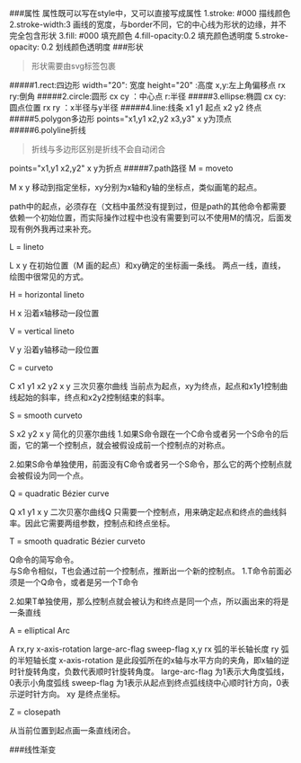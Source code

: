 ###属性
属性既可以写在style中，又可以直接写成属性
1.stroke: #000 
描线颜色
2.stroke-width:3 
画线的宽度，与border不同，它的中心线为形状的边缘，并不完全包含形状
3.fill: #000
填充颜色
4.fill-opacity:0.2
填充颜色透明度
5.stroke-opacity: 0.2
划线颜色透明度
###形状
>形状需要由svg标签包裹

#####1.rect:四边形
width="20": 宽度
height="20" :高度
x,y:左上角偏移点
rx ry:倒角
#####2.circle:圆形
cx cy ：中心点
r:半径
#####3.ellipse:椭圆
cx cy: 圆点位置
rx ry ：x半径与y半径
#####4.line:线条
x1 y1 起点
x2 y2 终点
#####5.polygon多边形
points="x1,y1 x2,y2 x3,y3" 
x y为顶点
#####6.polyline折线
>折线与多边形区别是折线不会自动闭合

points="x1,y1 x2,y2" 
x y为折点
#####7.path路径
M = moveto

M x y 移动到指定坐标，xy分别为x轴和y轴的坐标点，类似画笔的起点。

path中的起点，必须存在（文档中虽然没有提到过，但是path的其他命令都需要依赖一个初始位置，而实际操作过程中也没有需要到可以不使用M的情况，后面发现有例外我再过来补充。

L = lineto

L x y 在初始位置（M 画的起点）和xy确定的坐标画一条线。
两点一线，直线，绘图中很常见的方式。

H = horizontal lineto

H x 沿着x轴移动一段位置

V = vertical lineto

V y 沿着y轴移动一段位置

C = curveto

C x1 y1 x2 y2 x y
三次贝塞尔曲线
当前点为起点，xy为终点，起点和x1y1控制曲线起始的斜率，终点和x2y2控制结束的斜率。

S = smooth curveto

S x2 y2 x y
简化的贝塞尔曲线
1.如果S命令跟在一个C命令或者另一个S命令的后面，它的第一个控制点，就会被假设成前一个控制点的对称点。

2.如果S命令单独使用，前面没有C命令或者另一个S命令，那么它的两个控制点就会被假设为同一个点。

Q = quadratic Bézier curve

Q x1 y1 x y
二次贝塞尔曲线Q
只需要一个控制点，用来确定起点和终点的曲线斜率。因此它需要两组参数，控制点和终点坐标。

T = smooth quadratic Bézier curveto

Q命令的简写命令。</br>
与S命令相似，T也会通过前一个控制点，推断出一个新的控制点。
1.T命令前面必须是一个Q命令，或者是另一个T命令

2.如果T单独使用，那么控制点就会被认为和终点是同一个点，所以画出来的将是一条直线

A = elliptical Arc

A rx,ry x-axis-rotation large-arc-flag sweep-flag x,y
rx 弧的半长轴长度
ry 弧的半短轴长度
x-axis-rotation 是此段弧所在的x轴与水平方向的夹角，即x轴的逆时针旋转角度，负数代表顺时针旋转角度。
large-arc-flag 为1表示大角度弧线，0表示小角度弧线
sweep-flag 为1表示从起点到终点弧线绕中心顺时针方向，0表示逆时针方向。
xy 是终点坐标。

Z = closepath

 从当前位置到起点画一条直线闭合。

###线性渐变
